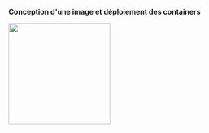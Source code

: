 **Conception d'une image et déploiement des containers**

<img src="https://cloud.githubusercontent.com/assets/6421175/18341737/b3a1b974-75ab-11e6-85d1-80d076babb09.png" width="200">


